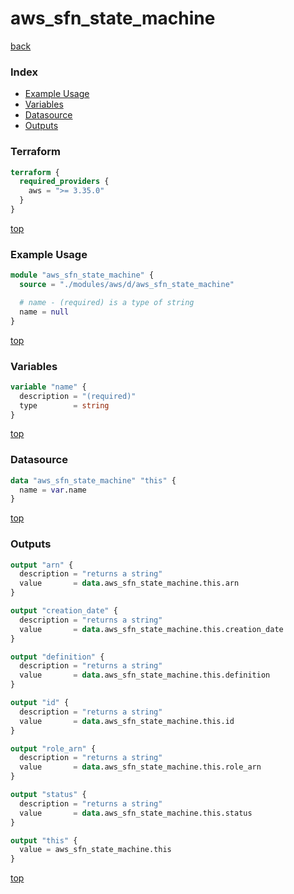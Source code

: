 # aws_sfn_state_machine

[back](../aws.md)

### Index

- [Example Usage](#example-usage)
- [Variables](#variables)
- [Datasource](#datasource)
- [Outputs](#outputs)

### Terraform

```terraform
terraform {
  required_providers {
    aws = ">= 3.35.0"
  }
}
```

[top](#index)

### Example Usage

```terraform
module "aws_sfn_state_machine" {
  source = "./modules/aws/d/aws_sfn_state_machine"

  # name - (required) is a type of string
  name = null
}
```

[top](#index)

### Variables

```terraform
variable "name" {
  description = "(required)"
  type        = string
}
```

[top](#index)

### Datasource

```terraform
data "aws_sfn_state_machine" "this" {
  name = var.name
}
```

[top](#index)

### Outputs

```terraform
output "arn" {
  description = "returns a string"
  value       = data.aws_sfn_state_machine.this.arn
}

output "creation_date" {
  description = "returns a string"
  value       = data.aws_sfn_state_machine.this.creation_date
}

output "definition" {
  description = "returns a string"
  value       = data.aws_sfn_state_machine.this.definition
}

output "id" {
  description = "returns a string"
  value       = data.aws_sfn_state_machine.this.id
}

output "role_arn" {
  description = "returns a string"
  value       = data.aws_sfn_state_machine.this.role_arn
}

output "status" {
  description = "returns a string"
  value       = data.aws_sfn_state_machine.this.status
}

output "this" {
  value = aws_sfn_state_machine.this
}
```

[top](#index)